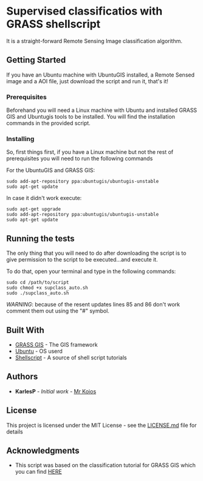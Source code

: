 # Supervised classificatios with GRASS shellscript

It is a straight-forward Remote Sensing Image classification algorithm.

## Getting Started

If you have an Ubuntu machine with UbuntuGIS installed, a Remote Sensed image and a AOI file, just download the script and run it, that's it!

### Prerequisites

Beforehand you will need a Linux machine with Ubuntu and installed GRASS GIS and Ubuntugis tools to be installed. You will find the installation commands in the provided script.

### Installing

So, first things first, if you have a Linux machine but not the rest of prerequisites you will need to run the following commands

For the UbuntuGIS and GRASS GIS:
```
sudo add-apt-repository ppa:ubuntugis/ubuntugis-unstable
sudo apt-get update
```
In case it didn't work execute:

```
sudo apt-get upgrade
sudo add-apt-repository ppa:ubuntugis/ubuntugis-unstable
sudo apt-get update
```

## Running the tests

The only thing that you will need to do after downloading the script is to give permission to the script to be executed...and
execute it. 

To do that, open your terminal and type in the following commands:

```
sudo cd /path/to/script
sudo chmod +x supclass_auto.sh
sudo ./supclass_auto.sh
```
*WARNING*: because of the resent updates lines 85 and 86 don't work comment them out using the "#" symbol.

## Built With

* [GRASS GIS](https://grass.osgeo.org/) - The GIS framework
* [Ubuntu](https://www.ubuntu.com/) - OS userd
* [Shellscript](https://www.shellscript.sh/) - A source of shell script tutorials


## Authors

* **KarlesP** - *Initial work* - [Mr Koios](https://github.com/KarlesP)

## License

This project is licensed under the MIT License - see the [LICENSE.md](LICENSE.md) file for details

## Acknowledgments
* This script was based on the classification tutorial for GRASS GIS which you can find [HERE](https://grasswiki.osgeo.org/wiki/Image_classification)
